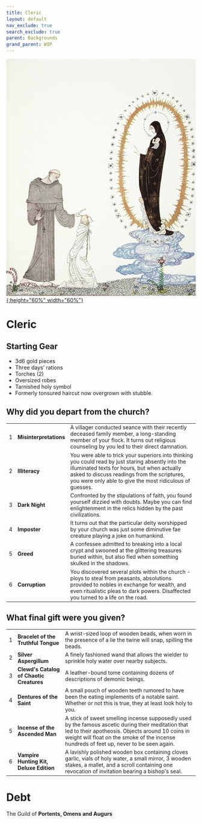 ```yaml
---
title: Cleric
layout: default
nav_exclude: true
search_exclude: true
parent: Backgrounds
grand_parent: WIP
---
```


[![Alt text](/img/backgrounds/cleric.jpg "East of the Sun and West of the Moon, illustrated by Kay Nielsen"){:height="60%" width="60%"}](/img/backgrounds/cleric.jpg)

# Cleric

## Starting Gear

- 3d6 gold pieces
- Three days’ rations
- Torches (2)
- Oversized robes
- Tarnished holy symbol
- Formerly tonsured haircut now overgrown with stubble.


## Why did you depart from the church?

|      |      |      |
| ---- | ---- | ---- |
| 1    |**Misinterpretations** | A villager conducted seance with their recently deceased family member, a long-standing member of your flock. It turns out religious counseling by you led to their direct damnation. |
| 2    |**Illiteracy** | You were able to trick your superiors into thinking you could read by just staring absently into the illuminated texts for hours, but when actually asked to discuss readings from the scriptures, you were only able to give the most ridiculous of guesses. |
| 3    |**Dark Night** | Confronted by the stipulations of faith, you found yourself dizzied with doubts. Maybe you can find enlightenment in the relics hidden by the past civilizations. |
| 4    |**Imposter** | It turns out that the particular deity worshipped by your church was just some diminutive fae creature playing a joke on humankind. |
| 5    |**Greed** | A confessee admitted to breaking into a local crypt and swooned at the glittering treasures buried within, but also fled when something skulked in the shadows. |
| 6    |**Corruption** | You discovered several plots within the church - ploys to steal from peasants, absolutions provided to nobles in exchange for wealth, and even ritualistic pleas to dark powers. Disaffected you turned to a life on the road. |

## What final gift were you given?

|      |      |      |
| ---- | ---- | ---- |
| 1    |**Bracelet of the Truthful Tongue** | A wrist-sized loop of wooden beads, when worn in the presence of a lie the twine will snap, spilling the beads. |
| 2    |**Silver Aspergillum** | A finely fashioned wand that allows the wielder to sprinkle holy water over nearby subjects. |
| 3    |**Clewd's Catalog of Chaotic Creatures** | A leather-bound tome containing dozens of descriptions of demonic beings. |
| 4    |**Dentures of the Saint** | A small pouch of wooden teeth rumored to have been the eating implements of a notable saint. Whether or not this is true, they at least look holy to you. |
| 5    |**Incense of the Ascended Man** | A stick of sweet smelling incense supposedly used by the famous ascetic during their meditation that led to their apotheosis. Objects around 10 coins in weight will float on the smoke of the incense hundreds of feet up, never to be seen again. |
| 6    |**Vampire Hunting Kit, Deluxe Edition** | A lavishly polished wooden box containing cloves garlic, vials of holy water, a small mirror, 3 wooden stakes, a mallet, and a scroll containing one revocation of invitation bearing a bishop's seal. |

# Debt
The Guild of **Portents, Omens and Augurs**